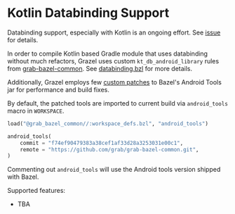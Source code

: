 # Kotlin Databinding Support

Databinding support, especially with Kotlin is an ongoing effort. See [issue](https://github.com/bazelbuild/bazel/issues/2694) for details.

In order to compile Kotlin based Gradle module that uses databinding without much refactors, Grazel uses custom `kt_db_android_library` rules from [grab-bazel-common](https://github.com/grab/grab-bazel-common). See [databinding.bzl](https://github.com/grab/grab-bazel-common/blob/5076af89a1c0fd56f11a09b42eee5e6aa017dd73/tools/databinding/databinding.bzl#L159) for more details.

Additionally, Grazel employs few [custom patches](https://github.com/grab/grab-bazel-common/tree/master/patches) to Bazel's Android Tools jar for performance and build fixes.

By default, the patched tools are imported to current build via `android_tools` macro in `WORKSPACE`. 

```python
load("@grab_bazel_common//:workspace_defs.bzl", "android_tools")

android_tools(
    commit = "f74ef90479383a38cef1af33d28a3253031e00c1",
    remote = "https://github.com/grab/grab-bazel-common.git",
)
```

Commenting out `android_tools` will use the Android tools version shipped with Bazel.

Supported features:

* TBA